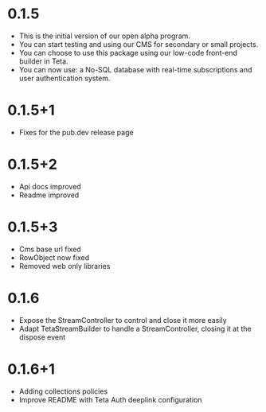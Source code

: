 # 0.1.5

* This is the initial version of our open alpha program.
* You can start testing and using our CMS for secondary or small projects.
* You can choose to use this package using our low-code front-end builder in Teta.
* You can now use: a No-SQL database with real-time subscriptions and user authentication system.

# 0.1.5+1

* Fixes for the pub.dev release page

# 0.1.5+2

* Api docs improved
* Readme improved

# 0.1.5+3

* Cms base url fixed
* RowObject now fixed
* Removed web only libraries

# 0.1.6

* Expose the StreamController to control and close it more easily
* Adapt TetaStreamBuilder to handle a StreamController, closing it at the dispose event

# 0.1.6+1

* Adding collections policies
* Improve README with Teta Auth deeplink configuration